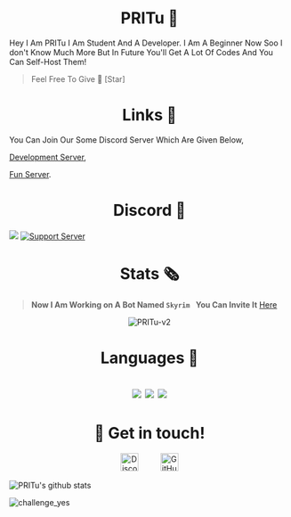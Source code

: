</p>
<h1 align="center">PRITu 👋</h1>
Hey I Am PRITu I Am Student And A Developer. I Am A Beginner Now Soo I don't Know Much More But In Future You'll Get A Lot Of Codes And You Can Self-Host Them!  


> Feel Free To Give 🌟 [Star]

<h1 align="center">Links 🔗</h1>

You Can Join Our Some Discord Server Which Are Given Below,


[Development Server](https://discord.gg/cmHm2bpfMR),

[Fun Server](https://discord.gg/NDTF62A).


</p>
<h1 align="center">Discord 🏮</h1>

[![](https://cdn.discordapp.com/attachments/773453973197815839/785367861283258378/IMG_20201207_102104.png)](https://discord.gg/NDTF62A)
[![Support Server](https://img.shields.io/discord/757891730165989396.svg?label=Discord&logo=Discord&colorB=7289da&style=for-the-badge)](https://discord.gg/NDTF62A)

</p>
<h1 align="center">Stats 🗞️</h1>

> **Now I Am Working on A Bot Named `Skyrim ` You Can Invite It** [Here](https://discord.com/oauth2/authorize?client_id=761574724832591885&permissions=37080128&scope=bot)


<p align="center"> <img src="https://komarev.com/ghpvc/?username=PRITu-v2" alt="PRITu-v2" /> </p>


<h1 align="center">Languages 📜


<p align="center"><img src="https://img.shields.io/badge/node.js%20-%2343853D.svg?&style=for-the-badge&logo=node.js&logoColor=white"/>   <img src="https://img.shields.io/badge/javascript%20-%23323330.svg?&style=for-the-badge&logo=javascript&logoColor=%23F7DF1E"/>      <img src ="https://img.shields.io/badge/QuickDB-%234ea94b.svg?&style=for-the-badge&logo=quickdb&logoColor=white"/></p>

</p>
<h1 align="center">🤝 Get in touch!</h1>
<p align="center">
<a href="https://discord.gg/NDTF62A" target="_blank"><img alt="Discord" title="Discord" height="32" width="32" src="https://raw.githubusercontent.com/peterthehan/peterthehan/master/assets/discord.svg"></a>&nbsp;&nbsp;&nbsp;&nbsp;&nbsp;&nbsp;&nbsp;&nbsp;&nbsp;
<a href="https://github.com/PRITu-v2"><img alt="GitHub" title="GitHub" height="32" width="32" src="https://raw.githubusercontent.com/peterthehan/peterthehan/master/assets/github.svg"></a>
</p>



![PRITu's github stats](https://github-readme-stats.vercel.app/api?username=PRITu-v2&show_icons=true&theme=nightowl)


![challenge_yes](https://i.alexflipnote.dev/4h93guy.png)
